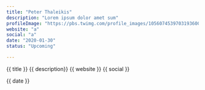 ```yaml
---
title: "Peter Thaleikis"
description: "Lorem ipsum dolor amet sum"
profileImage: "https://pbs.twimg.com/profile_images/1056074539703193600/ajqrJ3nG_400x400.jpg"
website: "a"
social: "a"
date: "2020-01-30"
status: "Upcoming"

---
```


{{ title }}
{{ description}}
{{ website }}
{{ social }}

{{ date }}